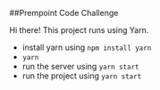 ##Prempoint Code Challenge

Hi there! 
This project runs using Yarn. 
- install yarn using ```npm install yarn```
- ```yarn```
- run the server using ```yarn start```
- run the project using ```yarn start```